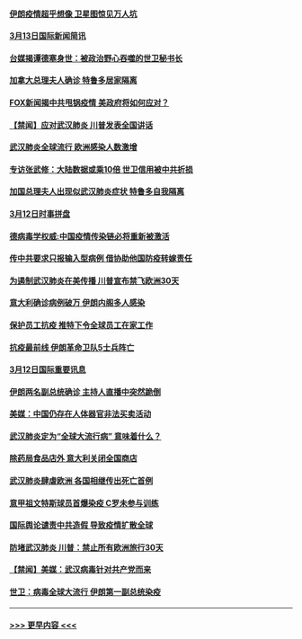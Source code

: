 #### [伊朗疫情超乎想像 卫星图惊见万人坑](../pages/prog202/a102798711.md?t=03131731) 
#### [3月13日国际新闻简讯](../pages/prog202/a102798719.md?t=03131731) 
#### [台媒揭谭德塞身世：被政治野心吞噬的世卫秘书长](../pages/prog202/a102798536.md?t=03131731) 
#### [加拿大总理夫人确诊 特鲁多居家隔离](../pages/prog202/a102798517.md?t=03131731) 
#### [FOX新闻揭中共甩锅疫情 美政府将如何应对？](../pages/prog202/a102798399.md?t=03131731) 
#### [【禁闻】应对武汉肺炎 川普发表全国讲话](../pages/prog202/a102798327.md?t=03131731) 
#### [武汉肺炎全球流行 欧洲感染人数激增](../pages/prog202/a102798382.md?t=03131731) 
#### [专访张武修：大陆数据或乘10倍 世卫信用被中共折损](../pages/prog202/a102798376.md?t=03131731) 
#### [加国总理夫人出现似武汉肺炎症状 特鲁多自我隔离](../pages/prog202/a102798326.md?t=03131731) 
#### [3月12日时事拼盘](../pages/prog202/a102798314.md?t=03131731) 
#### [德病毒学权威:中国疫情传染链必将重新被激活](../pages/prog202/a102798303.md?t=03131731) 
#### [传中共要求只报输入型病例  借协助他国防疫转嫁责任](../pages/prog202/a102798279.md?t=03131731) 
#### [为遏制武汉肺炎在美传播 川普宣布禁飞欧洲30天](../pages/prog202/a102798249.md?t=03131731) 
#### [意大利确诊病例破万 伊朗内阁多人感染](../pages/prog202/a102798155.md?t=03131731) 
#### [保护员工抗疫 推特下令全球员工在家工作](../pages/prog202/a102798053.md?t=03131731) 
#### [抗疫最前线 伊朗革命卫队5士兵阵亡](../pages/prog202/a102798033.md?t=03131731) 
#### [3月12日国际重要讯息](../pages/prog202/a102797939.md?t=03131731) 
#### [伊朗两名副总统确诊 主持人直播中突然跪倒](../pages/prog202/a102797898.md?t=03131731) 
#### [美媒：中国仍存在人体器官非法买卖活动](../pages/prog202/a102797745.md?t=03131731) 
#### [武汉肺炎定为“全球大流行病” 意味着什么？](../pages/prog202/a102797736.md?t=03131731) 
#### [除药局食品店外 意大利关闭全国商店](../pages/prog202/a102797725.md?t=03131731) 
#### [武汉肺炎肆虐欧洲 各国相继传出死亡首例](../pages/prog202/a102797718.md?t=03131731) 
#### [意甲祖文特斯球员首爆染疫 C罗未参与训练](../pages/prog202/a102797708.md?t=03131731) 
#### [国际舆论谴责中共造假 导致疫情扩散全球](../pages/prog202/a102797692.md?t=03131731) 
#### [防堵武汉肺炎 川普：禁止所有欧洲旅行30天](../pages/prog202/a102797681.md?t=03131731) 
#### [【禁闻】美媒：武汉病毒针对共产党而来](../pages/prog202/a102797618.md?t=03131731) 
#### [世卫：病毒全球大流行 伊朗第一副总统染疫](../pages/prog202/a102797579.md?t=03131731) 

----
#### [ >>> 更早内容 <<< ](../indexes/prog202-earlier.md)
